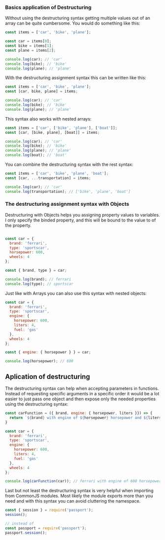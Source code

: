 ### Basics application of Destructuring


Without using the destructuring syntax getting multiple values out of an array can be quite cumbersome. You would do something like this:


```js
const items = ['car', 'bike', 'plane'];

const car = items[0];
const bike = items[1];
const plane = items[2];

console.log(car); // 'car'
console.log(bike); // 'bike'
console.log(plane); // 'plane'

```

With the destructuring assignment syntax this can be written like this:


```js
const items = ['car', 'bike', 'plane'];
const [car, bike, plane] = items;

console.log(car); // 'car'
console.log(bike); // 'bike'
console.log(plane); // 'plane'

```

This syntax also works with nested arrays:


```js
const items = ['car', ['bike', 'plane'], ['boat']];
const [car, [bike, plane], [boat]] = items;

console.log(car); // 'car'
console.log(bike); // 'bike'
console.log(plane); // 'plane'
console.log(boat); // 'boat'
```

You can combine the destructuring syntax with the rest syntax:

```js
const items = ['car', 'bike', 'plane', 'boat'];
const [car, ...transportation] = items;

console.log(car); // 'car'
console.log(transportation); // ['bike', 'plane', 'boat']

```

### The destructuring assignment syntax with Objects


Destructuring with Objects helps you assigning property values to variables. I only specify the binded property, and this will be bound to the value to of the property. 

```js

const car = {
  brand: 'ferrari',
  type: 'sportscar',
  horsepower: 600,
  wheels: 4
};

const { brand, type } = car;

console.log(brand); // ferrari
console.log(type); // sportscar

```

Just like with Arrays you can also use this syntax with nested objects:


```js
const car = {
  brand: 'ferrari',
  type: 'sportscar',
  engine: { 
    horsepower: 600,
    liters: 4,
    fuel: 'gas'
  },
  wheels: 4
};

const { engine: { horsepower } } = car;

console.log(horsepower); // 600

```


## Aplication of destructuring

The destructuring syntax can help when accepting parameters in functions. Instead of requesting specific arguments in a specific order it would be a lot easier to just pass one object and then expose only the needed properties using the destructuring syntax:

```js
const carFunction = ({ brand, engine: { horsepower, liters }}) => {
  return `${brand} with engine of ${horsepower} horsepower and ${liters} liters`
}

const car = {
  brand: 'ferrari',
  type: 'sportscar',
  engine: {
    horsepower: 600,
    liters: 4,
    fuel: 'gas'
  },
  wheels: 4
};

console.log(carFunction(car)); // ferrari with engine of 600 horsepower and 4 liters

```

Last but not least the destructuring syntax is very helpful when importing from CommonJS modules. Most likely the module exports more than you need and with this syntax you can avoid cluttering the namespace.

```js
const { session } = require('passport');
session();

// instead of
const passport = require('passport');
passport.session();
```